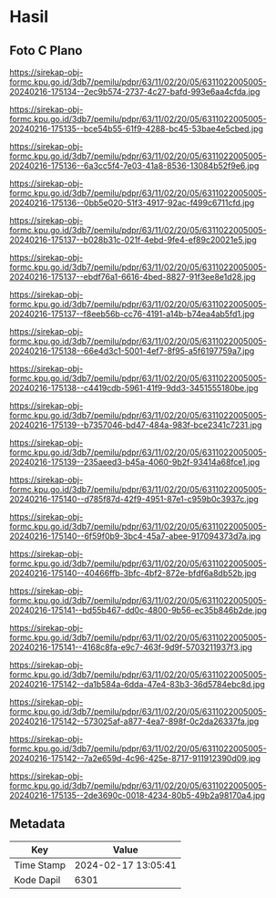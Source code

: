 # Hasil

## Foto C Plano

https://sirekap-obj-formc.kpu.go.id/3db7/pemilu/pdpr/63/11/02/20/05/6311022005005-20240216-175134--2ec9b574-2737-4c27-bafd-993e6aa4cfda.jpg

https://sirekap-obj-formc.kpu.go.id/3db7/pemilu/pdpr/63/11/02/20/05/6311022005005-20240216-175135--bce54b55-61f9-4288-bc45-53bae4e5cbed.jpg

https://sirekap-obj-formc.kpu.go.id/3db7/pemilu/pdpr/63/11/02/20/05/6311022005005-20240216-175136--6a3cc5f4-7e03-41a8-8536-13084b52f9e6.jpg

https://sirekap-obj-formc.kpu.go.id/3db7/pemilu/pdpr/63/11/02/20/05/6311022005005-20240216-175136--0bb5e020-51f3-4917-92ac-f499c6711cfd.jpg

https://sirekap-obj-formc.kpu.go.id/3db7/pemilu/pdpr/63/11/02/20/05/6311022005005-20240216-175137--b028b31c-021f-4ebd-9fe4-ef89c20021e5.jpg

https://sirekap-obj-formc.kpu.go.id/3db7/pemilu/pdpr/63/11/02/20/05/6311022005005-20240216-175137--ebdf76a1-6616-4bed-8827-91f3ee8e1d28.jpg

https://sirekap-obj-formc.kpu.go.id/3db7/pemilu/pdpr/63/11/02/20/05/6311022005005-20240216-175137--f8eeb56b-cc76-4191-a14b-b74ea4ab5fd1.jpg

https://sirekap-obj-formc.kpu.go.id/3db7/pemilu/pdpr/63/11/02/20/05/6311022005005-20240216-175138--66e4d3c1-5001-4ef7-8f95-a5f6197759a7.jpg

https://sirekap-obj-formc.kpu.go.id/3db7/pemilu/pdpr/63/11/02/20/05/6311022005005-20240216-175138--c4419cdb-5961-41f9-9dd3-3451555180be.jpg

https://sirekap-obj-formc.kpu.go.id/3db7/pemilu/pdpr/63/11/02/20/05/6311022005005-20240216-175139--b7357046-bd47-484a-983f-bce2341c7231.jpg

https://sirekap-obj-formc.kpu.go.id/3db7/pemilu/pdpr/63/11/02/20/05/6311022005005-20240216-175139--235aeed3-b45a-4060-9b2f-93414a68fce1.jpg

https://sirekap-obj-formc.kpu.go.id/3db7/pemilu/pdpr/63/11/02/20/05/6311022005005-20240216-175140--d785f87d-42f9-4951-87e1-c959b0c3937c.jpg

https://sirekap-obj-formc.kpu.go.id/3db7/pemilu/pdpr/63/11/02/20/05/6311022005005-20240216-175140--6f59f0b9-3bc4-45a7-abee-917094373d7a.jpg

https://sirekap-obj-formc.kpu.go.id/3db7/pemilu/pdpr/63/11/02/20/05/6311022005005-20240216-175140--40466ffb-3bfc-4bf2-872e-bfdf6a8db52b.jpg

https://sirekap-obj-formc.kpu.go.id/3db7/pemilu/pdpr/63/11/02/20/05/6311022005005-20240216-175141--bd55b467-dd0c-4800-9b56-ec35b846b2de.jpg

https://sirekap-obj-formc.kpu.go.id/3db7/pemilu/pdpr/63/11/02/20/05/6311022005005-20240216-175141--4168c8fa-e9c7-463f-9d9f-5703211937f3.jpg

https://sirekap-obj-formc.kpu.go.id/3db7/pemilu/pdpr/63/11/02/20/05/6311022005005-20240216-175142--da1b584a-6dda-47e4-83b3-36d5784ebc8d.jpg

https://sirekap-obj-formc.kpu.go.id/3db7/pemilu/pdpr/63/11/02/20/05/6311022005005-20240216-175142--573025af-a877-4ea7-898f-0c2da26337fa.jpg

https://sirekap-obj-formc.kpu.go.id/3db7/pemilu/pdpr/63/11/02/20/05/6311022005005-20240216-175142--7a2e659d-4c96-425e-8717-911912390d09.jpg

https://sirekap-obj-formc.kpu.go.id/3db7/pemilu/pdpr/63/11/02/20/05/6311022005005-20240216-175135--2de3690c-0018-4234-80b5-49b2a98170a4.jpg


## Metadata

| Key        | Value               |
| ---------- | ------------------- |
| Time Stamp | 2024-02-17 13:05:41 |
| Kode Dapil | 6301                |



